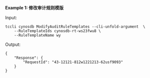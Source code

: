 **Example 1: 修改审计规则模版**



Input: 

```
tccli cynosdb ModifyAuditRuleTemplates --cli-unfold-argument  \
    --RuleTemplateIds cynosdb-rt-ws23fwu8 \
    --RuleTemplateName wy
```

Output: 
```
{
    "Response": {
        "RequestId": "43-12121-812w1221213-62usf9093"
    }
}
```

